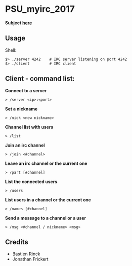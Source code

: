 # PSU_myirc_2017

**Subject [here](https://github.com/thibautcornolti/MyIRC/blob/master/Subject.pdf)**

## Usage

Shell:
```
$> ./server 4242    # IRC server listening on port 4242
$> ./client         # IRC client
```
## Client - command list:

**Connect to a server**
```
> /server <ip>:<port>
```
**Set a nickname**
```
> /nick <new nickname>
```
**Channel list with users**
```
> /list
```
**Join an irc channel**
```
> /join <#channel>
```
**Leave an irc channel or the current one**
```
> /part [#channel]
```
**List the connected users**
```
> /users
```
**List users in a channel or the current one**
```
> /names [#channel]
```
**Send a message to a channel or a user**
```
> /msg <#channel / nickname> <msg>
```

## Credits

* Bastien Rinck
* Jonathan Frickert
